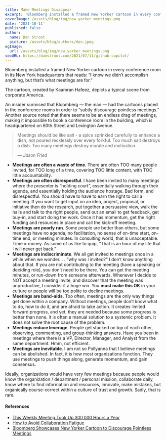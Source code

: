 ```yaml
---
title: Make Meetings Disappear
excerpt: 'Bloomberg installed a framed New Yorker cartoon in every conference room in its New York headquarters that reads: “I know we didn’t accomplish anything, but that’s what meetings are for.” What other ways can we make meetings disappear?'
coverImage: /assets/blog/img/new_yorker_meetings.png
date: '2021-10-11'
published: false
author:
  name: Dan Stroot
  picture: /assets/blog/authors/dan.jpeg
ogImage:
  url: /assets/blog/img/new_yorker_meetings.png
seoURL: https://danstroot.com/2021/07/11/github-copilot/
---
```


Bloomberg installed a framed New Yorker cartoon in every conference room in its New York headquarters that reads: “I know we didn’t accomplish anything, but that’s what meetings are for.”

The cartoon, created by Kaamran Hafeez, depicts a typical scene from corporate America.

An insider surmised that Bloomberg — the man — had the cartoons placed in the conference rooms in order to “subtly discourage pointless meetings.” Another source noted that there seems to be an endless drag of meetings, making it impossible to book a conference room in the building, which is headquartered on 60th Street and Lexington Avenue.

> Meetings should be like salt - a spice sprinkled carefully to enhance a dish, not poured recklessly over every forkful. Too much salt destroys a dish. Too many meetings destroy morale and motivation.
>
> <cite>&mdash; Jason Fried</cite>

- **Meetings are often a waste of time**. There are often TOO many people invited, for TOO long of a time, covering TOO little content, with TOO little accountability.
- **Meetings are often disrespectful**. I have been invited to many meetings where the presenter is “holding court”, essentially walking through their agenda, and essentially holding the audience hostage. Bad form, and disrespectful. You should have to have to earn the right to call a meeting. If you want to get input on an idea, project, proposal, or initiative then do the research, put together a persuasive view, walk the halls and talk to the right people, send out an email to get feedback, get buy-in, and start doing the work. Once it has momentum, get the right funding and resources in place and call the kick-off meeting.
- **Meetings are poorly run**. Some people are better than others, but some meetings have no agenda, no facilitation, no sense of on-time start, on-time end, or meeting minutes. In consulting world, that is unacceptable. Time = money. As some of us like to quip, “That is an hour of my life that I will never get back.”
- **Meetings are indiscriminate**. We all get invited to meetings once in a while when we wonder. . . “why was I invited?” I don’t know anything about that. If you are not contributing to the meeting (have a speaking or deciding role), you don’t need to be there. You can get the meeting minutes, or run-down from someone afterwards. Whenever I decide to NOT accept a meeting invite, and discover that the meeting was unproductive, I consider it a huge win. You **must make this OK** in your culture or people will be too polite to decline meetings.
- **Meetings are band-aids**. Too often, meetings are the only way things get done within a company. Without meetings, people don’t know what to do, how to do it, and are afraid to take action. It creates limited forward progress, and yet, they are needed because some progress is better than none. It is often a manual solution to a systemic problem. It does not solve the root cause of the problem.
- **Meetings reduce leverage**. People get stacked on top of each other, observing, commenting, and group-thinking answers. Have you been in meetings where there is a VP, Director, Manager, and Analyst from the same department. Hmm, not efficient.
- **Meetings are inevitable**. I am not so Pollyanna that I believe meetings can be abolished. In fact, it is how most organizations function. They use meetings to push things along, generate momentum, and gain consensus.

Ideally, organizations would have very few meetings because people would know the organization / department / personal mission, collaborate daily, know where to find information and resources, innovate, make mistakes, but organically course-correct within a culture of trust and growth. Sadly, that is rare.

#### References

- [This Weekly Meeting Took Up 300,000 Hours a Year](https://hbr.org/2014/04/how-a-weekly-meeting-took-up-300000-hours-a-year)
- [How to Avoid Collaboration Fatigue](https://hbr.org/2014/07/how-to-avoid-collaboration-fatigue)
- [Bloomberg Showcases New Yorker Cartoon to Discourage Pointless Meetings](https://wwd.com/business-news/media/bloomberg-new-yorker-cartoon-kaamran-hafeez-conference-rooms-10270074-10270074/)
